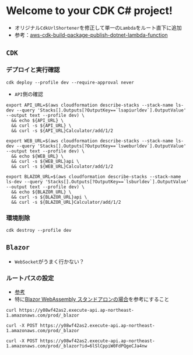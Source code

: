 # Welcome to your CDK C# project!

- オリジナル`CdkUrlShortener`を修正して単一の`Lambda`をルート直下に追加
- 参考：[aws-cdk-build-package-publish-dotnet-lambda-function](https://github.com/aws-samples/aws-cdk-build-package-publish-dotnet-lambda-function/tree/main)

## `CDK`

### デプロイと実行確認

```shell
cdk deploy --profile dev --require-approval never
```

- `API`側の確認

```shell
export API_URL=$(aws cloudformation describe-stacks --stack-name ls-dev --query 'Stacks[].Outputs[?OutputKey==`lsapiurldev`].OutputValue' --output text --profile dev) \
  && echo ${API_URL} \
  && curl -s ${API_URL} \
  && curl -s ${API_URL}Calculator/add/1/2
```

```shell
export WEB_URL=$(aws cloudformation describe-stacks --stack-name ls-dev --query 'Stacks[].Outputs[?OutputKey==`lsweburldev`].OutputValue' --output text --profile dev) \
  && echo ${WEB_URL} \
  && curl -s ${WEB_URL}api \
  && curl -s ${WEB_URL}Calculator/add/1/2
```

```shell
export BLAZOR_URL=$(aws cloudformation describe-stacks --stack-name ls-dev --query 'Stacks[].Outputs[?OutputKey==`lsburldev`].OutputValue' --output text --profile dev) \
  && echo ${BLAZOR_URL} \
  && curl -s ${BLAZOR_URL}api \
  && curl -s ${BLAZOR_URL}Calculator/add/1/2
```

### 環境削除

```shell
cdk destroy --profile dev
```

## `Blazor`

- `WebSocket`がうまく行かない？

### ルートパスの設定

- [参考](https://qiita.com/jsakamoto/items/7f1bdf4ce3d9c757ed94)
- 特に[Blazor WebAssembly スタンドアロンの場合](https://qiita.com/jsakamoto/items/7f1bdf4ce3d9c757ed94#blazor-webassembly-スタンドアロンの場合)を参考にすること

```shell
curl https://y08wf42as2.execute-api.ap-northeast-1.amazonaws.com/prod/_blazor
```

```shell
curl -X POST https://y08wf42as2.execute-api.ap-northeast-1.amazonaws.com/prod/_blazor
```

```shell
curl -X POST https://y08wf42as2.execute-api.ap-northeast-1.amazonaws.com/prod/_blazor?id=6lSlCppiW0FdPQgeCJa4nw 
```
